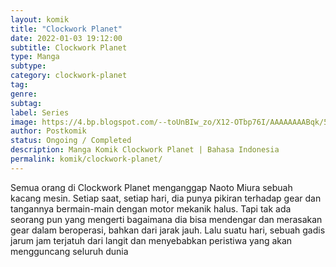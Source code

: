 ```yaml
---
layout: komik
title: "Clockwork Planet"
date: 2022-01-03 19:12:00
subtitle: Clockwork Planet
type: Manga
subtype: 
category: clockwork-planet
tag: 
genre: 
subtag: 
label: Series
image: https://4.bp.blogspot.com/--toUnBIw_zo/X12-OTbp76I/AAAAAAAABqk/5qsAt4FuftEqdwSNBrpk8xogCzhs2-gdQCLcBGAsYHQ/s72-c/564.jpg
author: Postkomik
status: Ongoing / Completed
description: Manga Komik Clockwork Planet | Bahasa Indonesia
permalink: komik/clockwork-planet/
---
```


Semua orang di Clockwork Planet menganggap Naoto Miura sebuah kacang mesin. Setiap saat, setiap hari, dia punya pikiran terhadap gear dan tangannya bermain-main dengan motor mekanik halus. Tapi tak ada seorang pun yang mengerti bagaimana dia bisa mendengar dan merasakan gear dalam beroperasi, bahkan dari jarak jauh. Lalu suatu hari, sebuah gadis jarum jam terjatuh dari langit dan menyebabkan peristiwa yang akan mengguncang seluruh dunia
